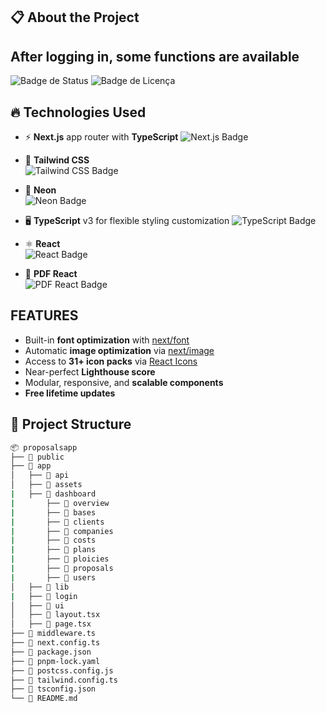 ## 📋 About the Project
## After logging in, some functions are available

![Badge de Status](https://img.shields.io/badge/status-em%20desenvolvimento-yellow)
![Badge de Licença](https://img.shields.io/badge/license-MIT-blue)


## 🔥 Technologies Used

- ⚡ **Next.js** app router with **TypeScript**
  <img src="https://img.shields.io/badge/Next.js-%23000000?style=for-the-badge&logo=next.js&logoColor=white" alt="Next.js Badge"/>

- 🎨 **Tailwind CSS**  
  <img src="https://img.shields.io/badge/Tailwind%20CSS-%2338B2AC?style=for-the-badge&logo=tailwind-css&logoColor=white" alt="Tailwind CSS Badge"/>

- 💾 **Neon**  
  <img src="https://img.shields.io/badge/Neon-%23000000?style=for-the-badge&logo=neon&logoColor=white" alt="Neon Badge"/>

- 🖥️ **TypeScript**  v3 for flexible styling customization
  <img src="https://img.shields.io/badge/TypeScript-%23007ACC?style=for-the-badge&logo=typescript&logoColor=white" alt="TypeScript Badge"/>

- ⚛️ **React**  
  <img src="https://img.shields.io/badge/React-%23007ACC?style=for-the-badge&logo=react&logoColor=white" alt="React Badge"/>

- 📄 **PDF React**  
  <img src="https://img.shields.io/badge/PDF%20React-%23000000?style=for-the-badge&logo=pdf&logoColor=white" alt="PDF React Badge"/>

## FEATURES

- Built-in **font optimization** with [next/font](https://nextjs.org/docs/app/api-reference/components/font)
- Automatic **image optimization** via [next/image](https://nextjs.org/docs/app/building-your-application/optimizing/images)
- Access to **31+ icon packs** via [React Icons](https://react-icons.github.io/react-icons/)
- Near-perfect **Lighthouse score**
- Modular, responsive, and **scalable components**
- **Free lifetime updates**

## 📂 Project Structure

```bash
📦 proposalsapp
├── 📁 public
├── 📁 app
│   ├── 📁 api
│   ├── 📁 assets
|   ├── 📁 dashboard
|       ├── 📁 overview
|       ├── 📁 bases
|       ├── 📁 clients
|       ├── 📁 companies
|       ├── 📁 costs
|       ├── 📁 plans
|       ├── 📁 ploicies
|       ├── 📁 proposals
|       ├── 📁 users
│   ├── 📁 lib
|   ├── 📁 login
│   ├── 📁 ui
│   ├── 📜 layout.tsx
│   ├── 📜 page.tsx
├── 📜 middleware.ts
├── 📜 next.config.ts
├── 📜 package.json
├── 📜 pnpm-lock.yaml
├── 📜 postcss.config.js
├── 📜 tailwind.config.ts
├── 📜 tsconfig.json
└── 📜 README.md
